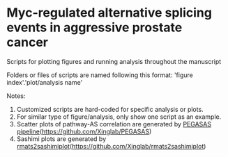 # Myc-regulated alternative splicing events in aggressive prostate cancer  
Scripts for plotting figures and running analysis throughout the manuscript

Folders or files of scripts are named following this format: 'figure index'.'plot/analysis name'

Notes:
1. Customized scripts are hard-coded for specific analysis or plots.
2. For similar type of figure/analysis, only show one script as an example.
3. Scatter plots of pathway-AS correlation are generated by [PEGASAS pipeline](https://github.com/Xinglab/PEGASAS)(https://github.com/Xinglab/PEGASAS)
4. Sashimi plots are generated by [rmats2sashimiplot](https://github.com/Xinglab/rmats2sashimiplot)(https://github.com/Xinglab/rmats2sashimiplot)




